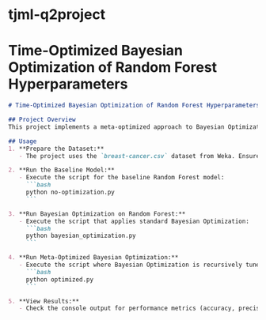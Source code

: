 # tjml-q2project

# Time-Optimized Bayesian Optimization of Random Forest Hyperparameters

```markdown
# Time-Optimized Bayesian Optimization of Random Forest Hyperparameters

## Project Overview
This project implements a meta-optimized approach to Bayesian Optimization for tuning hyperparameters of a Random Forest Classifier. Our method recursively tunes the hyperparameters of the Bayesian Optimization algorithm itself, resulting in improved classification accuracy and reduced hyperparameter search time compared to conventional methods. The approach is demonstrated on the breast-cancer dataset from Weka, and performance is evaluated based on accuracy, precision, recall, training time, and confusion matrices.

## Usage
1. **Prepare the Dataset:**
   - The project uses the `breast-cancer.csv` dataset from Weka. Ensure the dataset is placed in the same directory as the Python files.

2. **Run the Baseline Model:**
   - Execute the script for the baseline Random Forest model:
     ```bash
     python no-optimization.py
     ```

3. **Run Bayesian Optimization on Random Forest:**
   - Execute the script that applies standard Bayesian Optimization:
     ```bash
     python bayesian_optimization.py
     ```

4. **Run Meta-Optimized Bayesian Optimization:**
   - Execute the script where Bayesian Optimization is recursively tuned:
     ```bash
     python optimized.py
     ```

5. **View Results:**
   - Check the console output for performance metrics (accuracy, precision, recall, runtime) and confusion matrices.
```
